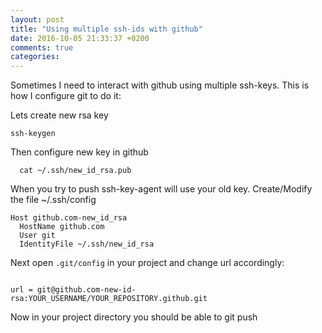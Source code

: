 ```yaml
---
layout: post
title: "Using multiple ssh-ids with github"
date: 2016-10-05 21:33:37 +0200
comments: true
categories: 
---
```


Sometimes I need to interact with github using multiple ssh-keys.
This is how I configure git to do it:

Lets create new rsa key
```
ssh-keygen
```

Then configure new key in github
```
  cat ~/.ssh/new_id_rsa.pub
```

When you try to push ssh-key-agent will use your old key. Create/Modify the file ~/.ssh/config
```
Host github.com-new_id_rsa
  HostName github.com
  User git
  IdentityFile ~/.ssh/new_id_rsa
```

Next open `.git/config` in your project and change url accordingly:
```

url = git@github.com-new-id-rsa:YOUR_USERNAME/YOUR_REPOSITORY.github.git
```

Now in your project directory you should be able to git push
